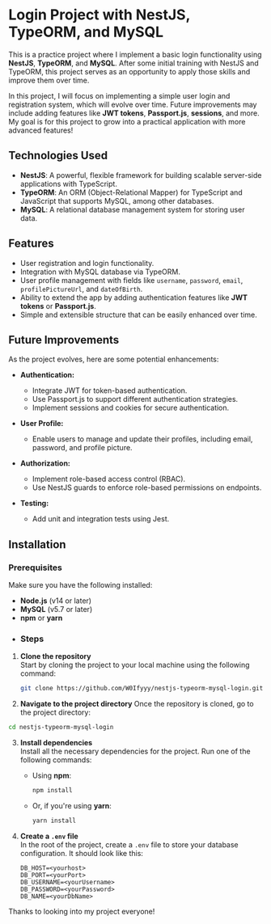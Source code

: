 # Login Project with NestJS, TypeORM, and MySQL

This is a practice project where I implement a basic login functionality using **NestJS**, **TypeORM**, and **MySQL**. After some initial training with NestJS and TypeORM, this project serves as an opportunity to apply those skills and improve them over time.

In this project, I will focus on implementing a simple user login and registration system, which will evolve over time. Future improvements may include adding features like **JWT tokens**, **Passport.js**, **sessions**, and more. My goal is for this project to grow into a practical application with more advanced features!

## Technologies Used

- **NestJS**: A powerful, flexible framework for building scalable server-side applications with TypeScript.
- **TypeORM**: An ORM (Object-Relational Mapper) for TypeScript and JavaScript that supports MySQL, among other databases.
- **MySQL**: A relational database management system for storing user data.

## Features

- User registration and login functionality.
- Integration with MySQL database via TypeORM.
- User profile management with fields like `username`, `password`, `email`, `profilePictureUrl`, and `dateOfBirth`.
- Ability to extend the app by adding authentication features like **JWT tokens** or **Passport.js**.
- Simple and extensible structure that can be easily enhanced over time.

## Future Improvements

As the project evolves, here are some potential enhancements:

- **Authentication:**
    - Integrate JWT for token-based authentication.
    - Use Passport.js to support different authentication strategies.
    - Implement sessions and cookies for secure authentication.

- **User Profile:**
    - Enable users to manage and update their profiles, including email, password, and profile picture.

- **Authorization:**
    - Implement role-based access control (RBAC).
    - Use NestJS guards to enforce role-based permissions on endpoints.

- **Testing:**
    - Add unit and integration tests using Jest.


## Installation

### Prerequisites

Make sure you have the following installed:

- **Node.js** (v14 or later)
- **MySQL** (v5.7 or later)
- **npm** or **yarn**
- ### Steps

1. **Clone the repository**  
   Start by cloning the project to your local machine using the following command:

   ```bash
   git clone https://github.com/W0Ifyyy/nestjs-typeorm-mysql-login.git

2. **Navigate to the project directory**
  Once the repository is cloned, go to the project directory:
   
  ```bash
  cd nestjs-typeorm-mysql-login
  ```
3. **Install dependencies**  
   Install all the necessary dependencies for the project. Run one of the following commands:

   - Using **npm**:

     ```bash
     npm install
     ```

   - Or, if you're using **yarn**:

     ```bash
     yarn install
     ```

4. **Create a `.env` file**  
   In the root of the project, create a `.env` file to store your database configuration. It should look like this:

   ```env
   DB_HOST=<yourhost>
   DB_PORT=<yourPort>
   DB_USERNAME=<yourUsername>
   DB_PASSWORD=<yourPassword>
   DB_NAME=<yourDbName>

Thanks to looking into my project everyone!
